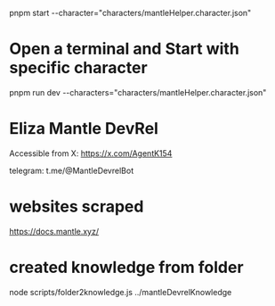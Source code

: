 pnpm start --character="characters/mantleHelper.character.json"

# Open a terminal and Start with specific character
pnpm run dev --characters="characters/mantleHelper.character.json"



# Eliza Mantle DevRel

Accessible from X:
https://x.com/AgentK154

telegram:
t.me/@MantleDevrelBot



# websites scraped 
https://docs.mantle.xyz/



# created knowledge from folder

node scripts/folder2knowledge.js ../mantleDevrelKnowledge

